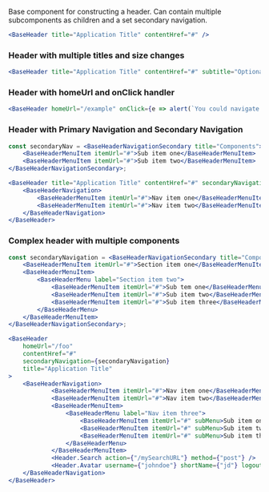 Base component for constructing a header. Can contain multiple subcomponents as children and a set secondary navigation.

<!-- prettier-ignore-start -->
```jsx
<BaseHeader title="Application Title" contentHref="#" />
```
<!-- prettier-ignore-end -->

### Header with multiple titles and size changes

<!-- prettier-ignore-start -->
```jsx
<BaseHeader title="Application Title" contentHref="#" subtitle="Optional subtitle" headerWidth="md"/>
```
<!-- prettier-ignore-end -->

### Header with homeUrl and onClick handler

<!-- prettier-ignore-start -->
```jsx
<BaseHeader homeUrl="/example" onClick={e => alert(`You could navigate to ${e.currentTarget.attributes.href.nodeValue}`) } title="Application Title" contentHref="#" headerWidth="md"/>
```
<!-- prettier-ignore-end -->

### Header with Primary Navigation and Secondary Navigation

<!-- prettier-ignore-start -->
```jsx
const secondaryNav = <BaseHeaderNavigationSecondary title="Components">
    <BaseHeaderMenuItem itemUrl="#">Sub item one</BaseHeaderMenuItem>
    <BaseHeaderMenuItem itemUrl="#">Sub item two</BaseHeaderMenuItem>
</BaseHeaderNavigationSecondary>;

<BaseHeader title="Application Title" contentHref="#" secondaryNavigation={secondaryNav}>
    <BaseHeaderNavigation>
        <BaseHeaderMenuItem itemUrl="#">Nav item one</BaseHeaderMenuItem>
        <BaseHeaderMenuItem itemUrl="#">Nav item two</BaseHeaderMenuItem>
    </BaseHeaderNavigation>
</BaseHeader>
```
<!-- prettier-ignore-end -->

### Complex header with multiple components

<!-- prettier-ignore-start -->
```jsx
const secondaryNavigation = <BaseHeaderNavigationSecondary title="Component Library">
    <BaseHeaderMenuItem itemUrl="#">Section item one</BaseHeaderMenuItem>
    <BaseHeaderMenuItem>
        <BaseHeaderMenu label="Section item two">
            <BaseHeaderMenuItem itemUrl="#">Sub tem one</BaseHeaderMenuItem>
            <BaseHeaderMenuItem itemUrl="#">Sub item two</BaseHeaderMenuItem>
            <BaseHeaderMenuItem itemUrl="#">Sub item three</BaseHeaderMenuItem>
        </BaseHeaderMenu>
    </BaseHeaderMenuItem>
</BaseHeaderNavigationSecondary>;

<BaseHeader
    homeUrl="/foo"
    contentHref="#"
    secondaryNavigation={secondaryNavigation}
    title="Application Title"
>
    <BaseHeaderNavigation>
            <BaseHeaderMenuItem itemUrl="#">Nav item one</BaseHeaderMenuItem>
            <BaseHeaderMenuItem itemUrl="#">Nav item two</BaseHeaderMenuItem>
            <BaseHeaderMenuItem>
                <BaseHeaderMenu label="Nav item three">
                    <BaseHeaderMenuItem itemUrl="#" subMenu>Sub item one</BaseHeaderMenuItem>
                    <BaseHeaderMenuItem itemUrl="#" subMenu>Sub item two</BaseHeaderMenuItem>
                    <BaseHeaderMenuItem itemUrl="#" subMenu>Sub item three</BaseHeaderMenuItem>
                </BaseHeaderMenu>
            </BaseHeaderMenuItem>
            <Header.Search action={"/mySearchURL"} method={"post"} />
            <Header.Avatar username={"johndoe"} shortName={"jd"} logoutURL={"/logout"} />
    </BaseHeaderNavigation>
</BaseHeader>

```
<!-- prettier-ignore-end -->

